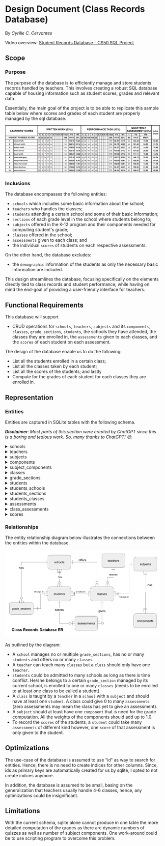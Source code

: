 # Design Document (Class Records Database)

By _Cyrille C. Cervantes_

Video overview: [Student Records Database - CS50 SQL Project](https://www.youtube.com/watch?v=AXD-8H0x8uE)

## Scope

### Purpose
The purpose of the database is to efficiently manage and store students records handled by teachers. This involves creating a robust SQL database capable of housing information such as student scores, grades and relevant data.

Essentially, the main goal of the project is to be able to replicate this sample table below where scores and grades of each student are properly managed by the sql database.

![Sample Grading Sheet](grading_sheet.png)

### Inclusions

The database encompasses the following entities:
* `schools` which includes some basic information about the school;
*  `teachers` who handles the classes;
* `students` attending a certain school and some of their basic information;
* `sections` of each grade level in the school where students belong to;
* `subjects` offered in the K-12 program and their components needed for computing student's grade;
* `classes` offered in the school;
* `assessments` given to each class; and
* the individual `scores` of students on each respective assessments.

On the other hand, the database excludes:
- the `demographic` information of the students as only the necessary basic information are included.

This design streamlines the database, focusing specifically on the elements directly tied to class records and student performance, while having on mind the end-goal of providing a user-friendly interface for teachers.

## Functional Requirements

This database will support
* CRUD operations for `schools`, `teachers`, `subjects` and its `components`, `classes`, `grade_sections`, `students`, the schools they have attended, the classes they are enrolled in, the `assessments` given to each classes, and the `scores` of each student on each assessment.

The design of the database enable us to do the following:
- List all the students enrolled in a certain class;
- List all the classes taken by each student;
- List all the scores of the students; and lastly
- Compute for the grades of each student for each classes they are enrolled in.

## Representation

### Entities

Entities are captured in SQLite tables with the following schema.

_**Disclaimer**: Most parts of this section were created by ChatGPT since this is a boring and tedious work. So, many thanks to ChatGPT! 😊._

<details>
  <summary>schools</summary>

The `schools` table includes:
- `id`, which specifies the unique ID for the school as an `INTEGER`. This identifies the school hence `PRIMARY KEY` constraint is applied.
- `name`, which is the official name of the school in `TEXT` form. Appropriate for name fields, `TEXT` is used.
- `region`, which specifies which region in the Philippines the school belongs to. The type is specified as `TEXT` since there are regions that contain letters in it.
- `division`, which states the division belongs to in `TEXT` type.
</details>

<details>
  <summary>teachers</summary>

The `teachers` table includes the following.
- `id`, which specifies the unique ID for the teacher as an `INTEGER`. This column thus has the `PRIMARY KEY` constraint applied.
- `first_name`, which specifies the first name of the teacher as `TEXT`. Appropriate for name fields, `TEXT` is used.
- `middle_initial`, which specifies the middle initial of the teacher as `TEXT`. This field is `NULLABLE` since not all people have middle initial.
- `last_name`, which specifies the teachers's last name. `TEXT` is used for the same reason as `first_name`.'s last name. `TEXT` is used for the same reason as `first_name`.

Normally, this table could only contain one data assuming there is only one teacher who handles a certain class.
</details>

<details>
  <summary>subjects</summary>

The `subjects` table includes the following.
- `id`, which specifies the unique ID for the subject as an `INTEGER`. This column thus has the `PRIMARY KEY` constraint applied.
- `name`, which is the official name of the subject in `TEXT` form. Appropriate for name fields, `TEXT` is used.
- `level` which specifies the grade level of the subject in `INTEGER`. For non grade school subject, this might correspond to the number in the course name.
- `track` which distinguishes the track of the subject, be it belongs to one of the following: _Academic_; _Technical-Vocational-Livelihood_; or _Sports and Arts_. For grade school subjects this is `NULLABLE`.
</details>

<details>
  <summary>components</summary>

The table `components` are where we store the components of a subject needed for grade computation. The table includes the following:
- `id`, which specifies the unique ID for the component as an `INTEGER`. This column thus has the `PRIMARY KEY` constraint applied.
- `name`, which is the name of the component in `TEXT` form. Appropriate for name fields, `TEXT` is used.
- `percentage`, which specifies the weight of the component in relation to the computation of grades. The data should be in `REAL` type and should be less than or equal to 1.0.
</details>

<details>
  <summary>subject_components</summary>

This table, `subject_components` is where we store the relationship between the subject and its components.
- `subject_id`, which specifies the unique ID for the subject from the `subjects` table.
- `component_id`, which specifies the unique ID for the subject from the `components` table.
- The pair (`subject_id`, `component_id`) is subjected to `UNIQUE` constraint to avoid repeition of data.
</details>

<details>
  <summary>classes</summary>

The `classes` table includes the following.
- `id`, which specifies the unique ID for the class as an `INTEGER`. This column thus has the `PRIMARY KEY` constraint applied.
- `name`, which stores the formatted name of the class in `TEXT` form. Appropriate for name fields, `TEXT` is used. The name should obey the following format: `{subject} {grad_level} {section_name} A.Y. {year} {sem} Sem`
- `subject_id`, which specifies the ID from the `subjects` table corresponding to the subject taught in the class.
- `teacher_id`, which specifies the ID from the `subjects` table corresponding to the teacher that manages the class.
- `school_id`, which specifies the ID from the `schools` table corresponding to the school where the class is taught.
- `year`, which is the academic year (the first number in `INTEGER`) the class is taught.
- `year`, which is the semester (in `INTEGER`) the class is taught.
</details>

<details>
  <summary>grade_sections</summary>

The `grade_sections` table comprises the following fields:
- `id`: An `INTEGER` representing the unique identifier for each grade section. This field is marked as `NOT NULL` and serves as the `PRIMARY KEY`.
- `grade`: An `INTEGER` indicating the academic grade associated with the section. This field is marked as `NOT NULL`.
- `name`: A `TEXT` field holding the name of the grade section. This field is marked as `NOT NULL`.
- `school_id`: An `INTEGER` specifying the ID from the schools table corresponding to the school where the grade section is located. This field is optional.
- `adviser`: A `TEXT` field storing the name or identifier of the adviser for the grade section. This field is optional.
- `year`: An `INTEGER` denoting the academic year associated with the grade section. Only the first year is stored.
</details>

<details>
  <summary>students</summary>

The `students` table is defined by the following fields:
- `id`: An `INTEGER` serving as the unique identifier for each student. This field is marked as the `PRIMARY KEY`.
- `first_name`: A `TEXT` field representing the first name of the student. This field is marked as `NOT NULL`.
- `middle_name`: A `TEXT` field for capturing the middle name of the student. This field is optional since not all students have middle name.
- `last_name`: A `TEXT` field holding the last name of the student. This field is marked as NOT NULL.
- `birth_date`: A `DATE` field indicating the birth date of the student. This field is optional.
- `gender`: An `INTEGER` field representing the gender of the student.
</details>

<details>
  <summary>students_schools</summary>

The `students_schools` table records the schools that students have attended with the following fields. This table provides information about the schools each student has attended, including start and, if applicable, end dates of attendance.
* `id`: An `INTEGER` serving as the unique identifier for each record in the table. This field is marked as the `PRIMARY KEY`.
* `student_id`: An `INTEGER` indicating the unique ID of the student associated with the school attendance. This field is marked as `NOT NULL` and is linked to the id field in the `students` table through a foreign key constraint.
* `school_id`: An `INTEGER` specifying the unique ID of the school attended by the student. This field is marked as `NOT NULL` and is linked to the id field in the `schools` table through a foreign key constraint.
* `start_date`: A `DATE` field indicating the start date when the student began attending the specified school. This field is marked as NOT NULL.
* `end_date`: A `DATE` field representing the optional end date when the student concluded attendance at the specified school.
</details>

<details>
  <summary>students_sections</summary>

The `students_sections` table documents the sections to which students are assigned, featuring the following fields:
* `id`: An `INTEGER` acting as the unique identifier for each record in the table. This field is marked as the `PRIMARY KEY`.
* `student_id`: An `INTEGER` indicating the unique ID of the student. This field is marked as `NOT NULL` and is linked to the id field in the `students` table through a foreign key constraint.
* `section_id`: An `INTEGER` specifying the unique ID of the grade section to which the student is assigned. This field is marked as `NOT NULL` and is linked to the id field in the `grade_sections` table through a foreign key constraint.

Unique Constraint:
* A `UNIQUE` constraint is applied to the combination of `student_id` and `section_id` fields, ensuring that each student is uniquely associated with a grade section.

This table captures the assignments of students to specific grade sections, preventing duplicate entries for the same student and section pair.
</details>

<details>
  <summary>students_classes</summary>

The `students_classes` table records the classes in which students are enrolled, featuring the following fields:
- `student_id`: An `INTEGER` indicating the unique ID of the student. This field is marked as `NOT NULL` and is linked to the id field in the `students` table through a foreign key constraint.
- `class_id`: An `INTEGER` specifying the unique ID of the class in which the student is enrolled. This field is marked as `NOT NULL` and is linked to the id field in the `classes` table through a foreign key constraint.

Unique Constraint:
- A `UNIQUE` constraint is applied to the combination of `student_id` and `class_id` fields, ensuring that each student is uniquely associated with a class.
</details>

<details>
  <summary>assessments</summary>

The `assessments` table documents assessments under certain `components` with the following fields:
* `id`: An `INTEGER` serving as the unique identifier for each assessment. This field is marked as the `PRIMARY KEY`.
* `name`: A `TEXT` field representing the name of the assessment.
* `max_score`: An `INTEGER` field specifying the maximum achievable score for the assessment. This field is marked as `NOT NULL`.
* `subject_id`: An `INTEGER` indicating the ID from the subjects table corresponding to the subject under which the assessment falls. This field is optional.
* `component_id`: An `INTEGER` specifying the ID from the components table corresponding to the component under which the assessment is categorized. This field is marked as `NOT NULL` and is very much needed for the grade computaiton. It is linked to the id field in the `components` table through a foreign key constraint.
* `quarter`: An `INTEGER` field denoting the quarter during which the assessment is conducted.
</details>


<details>
  <summary>class_assessments</summary>

The `class_assessments` table captures assessments that are given to a certain class:
* `id`: An `INTEGER` serving as the unique identifier for each record in the table. This field is marked as the `PRIMARY KEY`.
* `class_id`: An `INTEGER` specifying the unique ID of the class associated with the assessment. This field is marked as `NOT NULL` and is linked to the id field in the `classes` table through a foreign key constraint.
* `assessment_id`: An `INTEGER` indicating the unique ID of the assessment conducted within the class. This field is marked as `NOT NULL` and is linked to the id field in the `assessments` table through a foreign key constraint.
* `date_given`: A DATE field representing the date on which the assessment was conducted.

Unique Constraint:
- A `UNIQUE` constraint is applied to the combination of `class_id` and `assessment_id` fields, ensuring that each class is uniquely associated with an assessment.
</details>


<details>
  <summary>scores</summary>

The `scores` table stores scores of each student on a certain assessment with the following fields:
* `id`: An `INTEGER` serving as the unique identifier for each score. This field is marked as the `PRIMARY KEY`.
* `student_id`: An `INTEGER` indicating the unique ID of the student for whom the score is recorded. This field is marked as `NOT NUL`L and is linked to the id field in the `students` table through a foreign key constraint.
* `assessment_id`: An INTEGER indicating the unique ID of the assessment for which the score is recorded. This field is marked as `NOT NULL` and is linked to the id field in the `assessments` table through a foreign key constraint.
* `value`: A `REAL` field representing the score achieved by the student. This field has a default value of 0.0 in case the student fails to take the exam.

These tables collectively provide a comprehensive structure for managing information related to student enrollment in classes, assessments, and their respective scores.
</details>


### Relationships

The entity relationship diagram below illustrates the connections between the entities within the database.

![ER Diagram](Class_Records_Database_ER.png)

As outlined by the diagram:
* A `school` manages no or multiple `grade_sections`, has no or many `students` and offers no or many `classes`.
* A `teacher` can teach many `classes` but a `class` should only have one `teacher`.
* `students` could be admitted to many schools as long as there is time conflict. He/she belongs to a certain `grade_section` managed by its current school, is enrolled to one or many `classes` (needs to be enrolled to at least one class to be called a student).
* A `class` is taught by a `teacher` in a `school` with a `subject` and should have at least one `student`. A class could give 0 to many `assessments` (zero assessments may mean the class has yet to give an assessment).
* A `subject` should at least have one `component` that is need for the grade computation. All the weights of the components should add up to 1.0.
* To record the `scores` of the students, a `student` could take many `assessments` of different kind however, one `score` of that assessment is only given to the student.

## Optimizations

The use-case of the database is assumed to use "id" as way to search for entities. Hence, there is no need to create indices for other columns. Since, ids as primary keys are automatically created for us by sqlite, I opted to not create indices anymore.

In addition, the database is assumed to be small, basing on the generalization that teachers usually handle 4-6 classes, hence, any optimizations could be insignificant.

## Limitations

With the current schema, sqlite alone cannot produce in one table the more detailed computation of the grades as there are dynamic numbers of quizzes as well as number of subject components. One work-around could be to use scripting program to overcome this problem.
